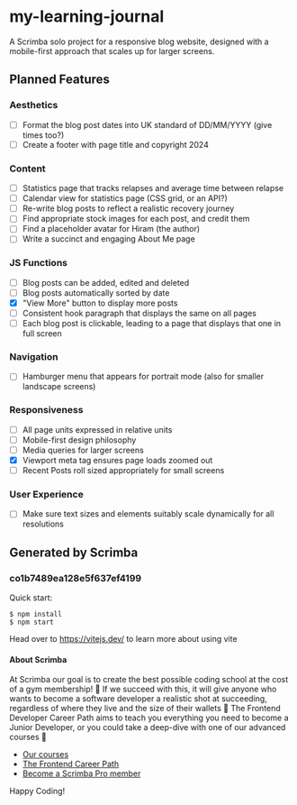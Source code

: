 # my-learning-journal
A Scrimba solo project for a responsive blog website, designed with a mobile-first approach that scales up for larger screens.

## Planned Features

### Aesthetics
- [ ] Format the blog post dates into UK standard of DD/MM/YYYY (give times too?)
- [ ] Create a footer with page title and copyright 2024

### Content
- [ ] Statistics page that tracks relapses and average time between relapse
- [ ] Calendar view for statistics page (CSS grid, or an API?)
- [ ] Re-write blog posts to reflect a realistic recovery journey
- [ ] Find appropriate stock images for each post, and credit them
- [ ] Find a placeholder avatar for Hiram (the author)
- [ ] Write a succinct and engaging About Me page

### JS Functions
- [ ] Blog posts can be added, edited and deleted
- [ ] Blog posts automatically sorted by date
- [x] "View More" button to display more posts
- [ ] Consistent hook paragraph that displays the same on all pages
- [ ] Each blog post is clickable, leading to a page that displays that one in full screen

### Navigation
- [ ] Hamburger menu that appears for portrait mode (also for smaller landscape screens)

### Responsiveness
- [ ] All page units expressed in relative units
- [ ] Mobile-first design philosophy
- [ ] Media queries for larger screens
- [x] Viewport meta tag ensures page loads zoomed out
- [ ] Recent Posts roll sized appropriately for small screens

### User Experience
- [ ] Make sure text sizes and elements suitably scale dynamically for all resolutions

## Generated by Scrimba

### co1b7489ea128e5f637ef4199

Quick start:

```
$ npm install
$ npm start
````

Head over to https://vitejs.dev/ to learn more about using vite

#### About Scrimba

At Scrimba our goal is to create the best possible coding school at the cost of a gym membership! 💜
If we succeed with this, it will give anyone who wants to become a software developer a realistic shot at succeeding, regardless of where they live and the size of their wallets 🎉
The Frontend Developer Career Path aims to teach you everything you need to become a Junior Developer, or you could take a deep-dive with one of our advanced courses 🚀

- [Our courses](https://scrimba.com/allcourses)
- [The Frontend Career Path](https://scrimba.com/learn/frontend)
- [Become a Scrimba Pro member](https://scrimba.com/pricing)

Happy Coding!
